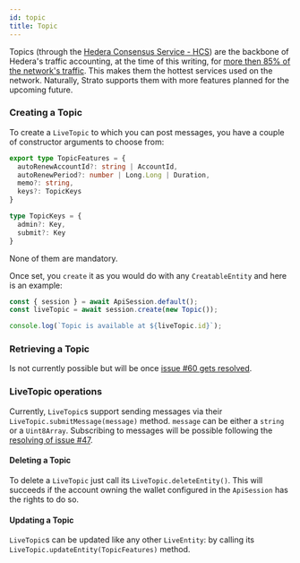 ```yaml
---
id: topic
title: Topic
---
```


Topics (through the [Hedera Consensus Service - HCS](https://docs.hedera.com/guides/docs/sdks/consensus)) are the backbone of Hedera's traffic accounting, at the time of this writing, for [more then 85% of the network's traffic](https://app.dragonglass.me/chart?name=txn-service-type&period=1D). This makes them the hottest services used on the network. Naturally, Strato supports them with more features planned for the upcoming future.

### Creating a Topic
To create a `LiveTopic` to which you can post messages, you have a couple of constructor arguments to choose from:
```typescript
export type TopicFeatures = {
  autoRenewAccountId?: string | AccountId,
  autoRenewPeriod?: number | Long.Long | Duration,
  memo?: string,
  keys?: TopicKeys
}

type TopicKeys = {
  admin?: Key,
  submit?: Key
}
```
None of them are mandatory.

Once set, you `create` it as you would do with any `CreatableEntity` and here is an example:
```js live=true containerKey=create_a_topic
const { session } = await ApiSession.default();
const liveTopic = await session.create(new Topic());

console.log(`Topic is available at ${liveTopic.id}`);
```

### Retrieving a Topic
Is not currently possible but will be once [issue #60 gets resolved](https://github.com/buidler-labs/hedera-strato-js/issues/60).

### LiveTopic operations
Currently, `LiveTopic`s support sending messages via their `LiveTopic.submitMessage(message)` method. `message` can be either a `string` or a `Uint8Array`. Subscribing to messages will be possible following the [resolving of issue #47](https://github.com/buidler-labs/hedera-strato-js/issues/47).

#### Deleting a Topic
To delete a `LiveTopic` just call its `LiveTopic.deleteEntity()`. This will succeeds if the account owning the wallet configured in the `ApiSession` has the rights to do so.

#### Updating a Topic
`LiveTopic`s can be updated like any other `LiveEntity`: by calling its `LiveTopic.updateEntity(TopicFeatures)` method.